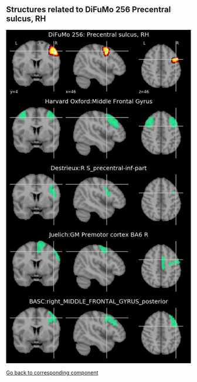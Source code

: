 


## Structures related to DiFuMo 256 Precentral sulcus, RH

![129](129.jpg "Structures related to DiFuMo 256 Precentral sulcus, RH")

[Go back to corresponding component](https://parietal-inria.github.io/DiFuMo/256/html/129.html)